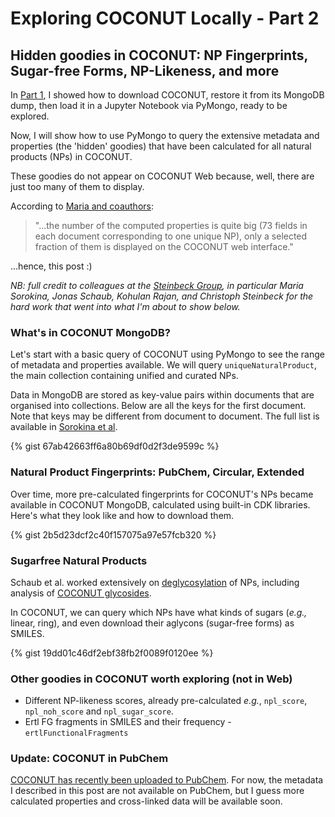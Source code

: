 # Exploring COCONUT Locally - Part 2

## Hidden goodies in COCONUT: NP Fingerprints, Sugar-free Forms, NP-Likeness, and more

In [Part 1](https://adelenelai.github.io/2022/04/02/mongodbcoconut.html), I showed how to download COCONUT, restore it from its MongoDB dump, then load it in a Jupyter Notebook via PyMongo, ready to be explored.

Now, I will show how to use PyMongo to query the extensive metadata and properties (the 'hidden' goodies) that have been calculated for all natural products (NPs) in COCONUT.

These goodies do not appear on COCONUT Web because, well, there are just too many of them to display.

According to [Maria and coauthors](https://jcheminf.biomedcentral.com/articles/10.1186/s13321-020-00478-9):

> "...the number of the computed properties is quite big (73 fields in each document corresponding to one unique NP), only a selected fraction of them is displayed on the COCONUT web interface."

...hence, this post :)

*NB: full credit to colleagues at the [Steinbeck Group](https://cheminf.uni-jena.de/), in particular Maria Sorokina, Jonas Schaub, Kohulan Rajan, and Christoph Steinbeck for the hard work that went into what I'm about to show below.*

### What's in COCONUT MongoDB?

Let's start with a basic query of COCONUT using PyMongo to see the range of metadata and properties available. We will query `uniqueNaturalProduct`, the main collection containing unified and curated NPs.

Data in MongoDB are stored as key-value pairs within documents that are organised into collections. Below are all the keys for the first document. Note that keys may be different from document to document. The full list is available in [Sorokina et al](https://jcheminf.biomedcentral.com/articles/10.1186/s13321-020-00478-9/tables/2).

{% gist 67ab42663ff6a80b69df0d2f3de9599c %}


### Natural Product Fingerprints: PubChem, Circular, Extended

Over time, more pre-calculated fingerprints for COCONUT's NPs became available in COCONUT MongoDB, calculated using built-in CDK libraries. Here's what they look like and how to download them.

{% gist 2b5d23dcf2c40f157075a97e57fcb320 %}

### Sugarfree Natural Products

Schaub et al. worked extensively on [deglycosylation](https://jcheminf.biomedcentral.com/articles/10.1186/s13321-020-00467-y) of NPs, including analysis of [COCONUT glycosides](https://www.mdpi.com/2218-273X/11/4/486).

In COCONUT, we can query which NPs have what kinds of sugars (*e.g.,* linear, ring), and even download their aglycons (sugar-free forms) as SMILES.

{% gist 19dd01c46df2ebf38fb2f0089f0120ee %}

### Other goodies in COCONUT worth exploring (not in Web)

* Different NP-likeness scores, already pre-calculated *e.g.*, `npl_score`, `npl_noh_score` and `npl_sugar_score`.
* Ertl FG fragments in SMILES and their frequency - `ertlFunctionalFragments`

### Update: COCONUT in PubChem
[COCONUT has recently been uploaded to PubChem](https://twitter.com/AdeleneLai/status/1511996631637450761). For now, the metadata I described in this post are not available on PubChem, but I guess more calculated properties and cross-linked data will be available soon.

